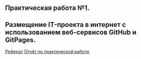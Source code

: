 ## Практическая работа №1.
## Размещение IT-проекта в интернет с использованием веб-сервисов GitHub и GitPages.

[Реферат](https://github.com/Allenykh/IoT-report/edit/main/essey.docx) 
[Отчёт по практической работе](https://github.com/Allenykh/IoT-report/edit/main/report.docx) 
